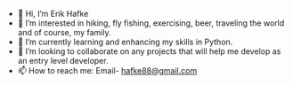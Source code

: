 - 👋 Hi, I’m Erik Hafke
- 👀 I’m interested in hiking, fly fishing, exercising, beer, traveling the world and of course, my family.
- 🌱 I’m currently learning and enhancing my skills in Python.
- 💞️ I’m looking to collaborate on any projects that will help me develop as an entry level developer.
- 📫 How to reach me: Email- hafke88@gmail.com

